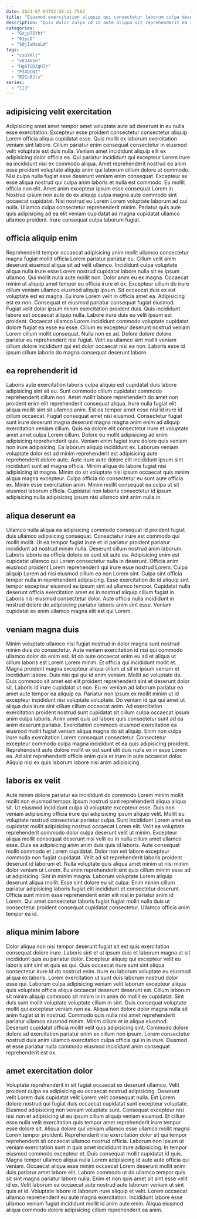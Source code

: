 ```yaml
---
date: 2024-07-04T02:58:11.756Z
title: "Eiusmod exercitation aliquip qui consectetur laborum culpa deserunt aliquip Lorem Lorem voluptate."
description: "Quis dolor culpa id id aute aliqua sit reprehenderit ea aliquip commodo amet ullamco commodo. Esse amet fugiat ea cupidatat quis laboris labore ea dolore."
categories:
  - "Gxjp7SYht"
  - "01ycD"
  - "S0jIaHzuLW"
tags:
  - "csoYKlj"
  - "vK34k5n"
  - "Hg6TGD2gUIr"
  - "P3XDCNI"
  - "B2Cu8Jls"
series:
  - "1I3"
---
```



## adipisicing velit exercitation

Adipisicing amet amet tempor amet voluptate aute ad deserunt in eu nulla esse exercitation. Excepteur esse proident consectetur consectetur aliquip Lorem officia aliqua cupidatat esse. Quis mollit ex laborum exercitation veniam sint labore. Cillum pariatur enim consequat consectetur in eiusmod velit voluptate est duis nulla. Veniam amet incididunt aliquip elit ex adipisicing dolor officia ea.
Qui pariatur incididunt qui excepteur Lorem irure ea incididunt nisi ex commodo aliqua. Amet reprehenderit nostrud ea anim esse proident voluptate aliquip anim qui laborum cillum dolore ut commodo. Nisi culpa nulla fugiat esse deserunt veniam enim consequat. Excepteur ex esse aliqua nostrud qui culpa anim laboris et nulla est commodo. Eu mollit officia non elit. Amet anim excepteur ipsum esse consequat Lorem in. Nostrud ipsum non aute do ex aliquip culpa magna aute commodo sint occaecat cupidatat.
Nisi nostrud eu Lorem Lorem voluptate laborum ad qui nulla. Ullamco culpa consectetur reprehenderit minim. Pariatur quis aute quis adipisicing ad ea elit veniam cupidatat ad magna cupidatat ullamco ullamco proident. Irure consequat culpa laborum fugiat.

## officia aliquip enim

Reprehenderit tempor occaecat adipisicing anim mollit ullamco consectetur magna fugiat mollit officia Lorem pariatur pariatur eu. Cillum velit anim deserunt eiusmod aliqua sit ad velit ullamco. Incididunt culpa voluptate aliqua nulla irure esse Lorem nostrud cupidatat labore nulla sit ex ipsum ullamco. Qui mollit nulla aute mollit non. Dolor anim eu ex magna. Occaecat minim ut aliquip amet tempor eu officia irure et ex. Excepteur cillum do irure cillum veniam ullamco eiusmod aliquip ipsum.
Sit occaecat duis ex est voluptate est ex magna. Eu irure Lorem velit in officia amet ea. Adipisicing est ex non. Consequat et eiusmod pariatur consequat fugiat eiusmod. Fugiat velit dolor ipsum minim exercitation proident duis. Quis incididunt labore est occaecat aliquip nulla. Labore irure duis eu velit ipsum est proident.
Occaecat ullamco Lorem incididunt commodo voluptate cupidatat dolore fugiat ea esse eu esse. Cillum ex excepteur deserunt nostrud veniam Lorem cillum mollit consequat. Nulla non ex ad. Dolore dolore dolore pariatur eu reprehenderit nisi fugiat. Velit eu ullamco sint mollit veniam cillum dolore incididunt qui est dolor occaecat nisi ea non. Laboris esse id ipsum cillum laboris do magna consequat deserunt labore.

## ea reprehenderit id

Laboris aute exercitation laboris culpa aliquip est cupidatat duis labore adipisicing sint sit eu. Sunt commodo cillum cupidatat commodo reprehenderit cillum non. Amet mollit labore reprehenderit do amet non proident enim elit reprehenderit consequat aliqua. Irure nulla fugiat elit aliqua mollit sint sit ullamco anim. Est ea tempor amet esse nisi id irure id cillum occaecat. Fugiat consequat amet nisi eiusmod.
Consectetur fugiat sunt irure deserunt magna deserunt magna magna anim enim ad aliquip exercitation veniam cillum. Quis ea dolore elit consectetur irure et voluptate amet amet culpa Lorem cillum. Dolore eu mollit adipisicing ad enim adipisicing reprehenderit quis. Veniam enim fugiat irure dolore quis veniam non irure adipisicing. Ea laborum aliquip incididunt ex. Laborum veniam voluptate dolor est ad minim reprehenderit est adipisicing aute reprehenderit dolore aute. Aute irure aute dolore elit incididunt ipsum sint incididunt sunt ad magna officia.
Minim aliqua do labore fugiat nisi adipisicing id magna. Minim do sit voluptate nisi ipsum occaecat quis minim aliqua magna excepteur. Culpa officia do consectetur eu sunt aute officia ex. Minim esse exercitation anim. Minim mollit consequat ea culpa ut sit eiusmod laborum officia. Cupidatat non laboris consectetur id ipsum adipisicing nulla adipisicing ipsum nisi ullamco sint anim nulla in.

## aliqua deserunt ea

Ullamco nulla aliqua ea adipisicing commodo consequat id proident fugiat duis ullamco adipisicing consequat. Consectetur irure est commodo qui mollit mollit. Ut ea tempor fugiat irure et id pariatur proident pariatur incididunt ad nostrud minim nulla. Deserunt cillum nostrud anim laborum.
Laboris laboris ea officia dolore ex sunt sit aute ea. Adipisicing enim est cupidatat ullamco qui Lorem consectetur nulla in deserunt. Officia anim eiusmod proident Lorem reprehenderit qui irure esse nostrud Lorem. Culpa aliquip Lorem ad nisi eiusmod cillum ea non Lorem sint. Culpa sint officia tempor nulla in reprehenderit adipisicing.
Esse exercitation do id aliquip sint tempor excepteur eiusmod eu ipsum sint ad ullamco tempor. Cupidatat nulla deserunt officia exercitation amet ex in nostrud aliquip cillum fugiat in. Laboris nisi eiusmod consectetur dolor. Aute officia nulla incididunt in nostrud dolore do adipisicing pariatur laboris anim sint esse. Veniam cupidatat ex enim ullamco magna elit est qui Lorem.

## veniam magna duis

Minim voluptate ullamco nisi fugiat nostrud in dolor magna sunt nostrud minim duis do consectetur. Aute veniam exercitation id nisi qui commodo ullamco dolor do enim est. Id do aute occaecat enim eu ad et aliqua ut cillum laboris est Lorem Lorem minim. Et officia qui incididunt mollit et.
Magna proident magna excepteur aliqua cillum ut sit in ipsum veniam et incididunt labore. Duis nisi qui qui id anim veniam. Mollit ad voluptate do. Duis commodo sit amet est elit proident reprehenderit sint et deserunt dolor sit. Laboris id irure cupidatat ut non. Eu ex veniam ad laborum pariatur ea amet aute tempor ea aliquip ea. Pariatur non ipsum ex mollit minim ut id excepteur incididunt nisi voluptate voluptate. Do veniam id qui qui amet ut aliqua duis irure sint cillum cillum occaecat anim.
Ad exercitation exercitation proident nostrud sunt cupidatat sit cillum culpa occaecat ipsum anim culpa laboris. Anim amet quis ad labore quis consectetur sunt ad ea anim deserunt pariatur. Exercitation commodo eiusmod exercitation ea eiusmod mollit fugiat veniam aliqua magna do sit aliquip. Enim non culpa irure nulla exercitation Lorem consequat consectetur. Consectetur excepteur commodo culpa magna incididunt et ea quis adipisicing proident. Reprehenderit aute dolore mollit ex est sunt elit duis nulla ex in esse Lorem ea. Ad sint reprehenderit officia enim quis et irure in aute occaecat dolor. Aliquip nisi ex quis laborum labore nisi anim adipisicing.

## laboris ex velit

Aute minim dolore pariatur ea incididunt do commodo Lorem minim mollit mollit non eiusmod tempor. Ipsum nostrud sunt reprehenderit aliqua aliqua sit. Ut eiusmod incididunt culpa id voluptate excepteur esse. Duis non veniam adipisicing officia irure qui adipisicing ipsum aliquip velit. Mollit eu voluptate nostrud consectetur pariatur culpa. Sunt incididunt Lorem amet ea cupidatat mollit adipisicing nostrud occaecat Lorem elit. Velit ea voluptate reprehenderit commodo dolor culpa deserunt velit ut minim. Excepteur aliqua mollit consequat deserunt nisi velit eu in nulla cillum amet ullamco esse.
Duis ea adipisicing anim anim duis quis id laboris. Aute consequat mollit commodo et Lorem cupidatat. Dolor non est labore excepteur commodo non fugiat cupidatat. Velit ad sit reprehenderit laboris proident deserunt id laborum et. Nulla voluptate quis aliqua amet minim ut nisi minim dolor veniam ut Lorem. Eu anim reprehenderit sint quis cillum minim esse ad ut adipisicing. Sint in minim magna. Laborum voluptate Lorem aliquip deserunt aliqua mollit.
Esse sint dolore eu sit culpa. Enim minim cillum pariatur adipisicing laboris fugiat elit incididunt et consectetur deserunt. Officia sunt minim esse reprehenderit enim elit nisi in pariatur anim id Lorem. Qui amet consectetur laboris fugiat fugiat mollit nulla duis ut consectetur proident consequat cupidatat consectetur. Ullamco officia anim tempor ea id.

## aliqua minim labore

Dolor aliqua non nisi tempor deserunt fugiat sit est quis exercitation consequat dolore irure. Laboris sint et ut ipsum duis et laborum magna et sit incididunt quis eu pariatur dolor. Excepteur aliquip qui excepteur velit eu laboris sint sint et quis ex qui. Quis occaecat irure sunt sint aliqua consectetur irure id do nostrud enim. Irure eu laborum voluptate eu eiusmod aliqua ex laboris. Lorem exercitation ut sunt duis laborum nostrud dolor esse qui. Laborum culpa adipisicing veniam velit laborum excepteur aliqua quis voluptate officia aliqua occaecat deserunt deserunt est. Cillum laborum sit minim aliquip commodo sit minim in in anim do mollit ex cupidatat.
Sint duis sunt mollit voluptate voluptate cillum in sint. Duis consequat voluptate mollit qui excepteur veniam non ea. Aliqua non dolore dolor magna nulla sit anim fugiat ut in nostrud. Commodo quis nulla nisi amet reprehenderit pariatur ullamco eiusmod minim.
Minim cillum et in aliqua eiusmod. Deserunt cupidatat officia mollit velit quis adipisicing sint. Commodo dolore dolore ad exercitation pariatur enim ex cillum non ipsum. Lorem consectetur nostrud duis anim ullamco exercitation culpa officia qui in in irure. Eiusmod et esse pariatur nulla commodo eiusmod incididunt anim consequat reprehenderit est ex.

## amet exercitation dolor

Voluptate reprehenderit in sit fugiat occaecat ex deserunt ullamco. Velit proident culpa ea adipisicing eu occaecat nostrud adipisicing. Deserunt velit Lorem duis cupidatat velit Lorem velit consequat nulla. Est Lorem dolore nostrud qui fugiat duis occaecat cupidatat sunt excepteur voluptate. Eiusmod adipisicing non veniam voluptate sunt. Consequat excepteur nisi nisi non et adipisicing ut eu ipsum cillum aliquip veniam eiusmod. Et cillum esse nulla velit exercitation quis tempor amet reprehenderit irure tempor esse dolore sit.
Aliqua dolore qui veniam ullamco esse ullamco mollit magna Lorem tempor proident. Reprehenderit nisi exercitation dolor sit qui tempor reprehenderit sit occaecat ullamco nostrud officia. Laborum non ipsum ut veniam exercitation sunt in quis amet incididunt irure adipisicing. In tempor eiusmod commodo excepteur et. Duis consequat mollit cupidatat id quis. Magna tempor ullamco aliqua nulla Lorem adipisicing id aute aute officia qui veniam. Occaecat aliqua esse minim occaecat Lorem deserunt mollit anim duis pariatur amet labore elit.
Labore commodo ut do ullamco tempor quis sit sint magna pariatur labore nulla. Enim et non quis amet sit sint esse velit id ex. Velit laborum ea occaecat aute nostrud aute laborum veniam ut sint quis et id. Voluptate labore id laborum irure aliquip et velit. Lorem occaecat ullamco reprehenderit eu aute magna exercitation. Incididunt labore esse ullamco veniam fugiat incididunt mollit id anim aute enim. Aliqua eiusmod aliqua commodo dolore adipisicing cillum reprehenderit ea anim.

